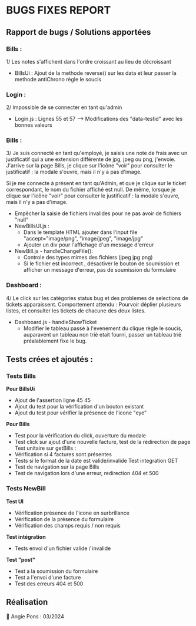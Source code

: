 # BUGS FIXES REPORT


## Rapport de bugs / Solutions apportées


### Bills :
1/ Les notes s'affichent dans l'ordre croissant au lieu de décroissant

   - BillsUi : Ajout de la methode reverse() sur les data et leur passer la methode antiChrono règle le soucis

### Login :
2/ Impossible de se connecter en tant qu'admin
 - Login.js : Lignes 55 et 57 --> Modifications des "data-testid" avec les bonnes valeurs

### Bills :
3/ Je suis connecté en tant qu'employé, je saisis une note de frais avec un justificatif qui a une extension différente de jpg, jpeg ou png, j'envoie. J'arrive sur la page Bills, je clique sur l'icône "voir" pour consulter le justificatif : la modale s'ouvre, mais il n'y a pas d'image.

Si je me connecte à présent en tant qu'Admin, et que je clique sur le ticket correspondant, le nom du fichier affiché est null. De même, lorsque je clique sur l'icône "voir" pour consulter le justificatif : la modale s'ouvre, mais il n'y a pas d'image. 
 - Empêcher la saisie de fichiers invalides pour ne pas avoir de fichiers "null"
 -  NewBillsUI.js : 
      - Dans le template HTML ajouter dans l'input file "accept="image/png", "image/jpeg", "image/jpg"
      - Ajouter un div pour l'affichage d'un message d'erreur
- NewBill.js - handleChangeFile():
     - Controle des types mimes des fichiers (jpeg jpg png)
     - Si le fichier est incorrect , désactiver le bouton de soumission et afficher un message d'erreur, pas de soumission du formulaire

### Dashboard :
4/ Le click sur les catégories status bug et des problemes de selections de tickets apparaissent.
Comportement attendu : Pourvoir déplier plusieurs listes, et consulter les tickets de chacune des deux listes.
- Dashboard.js - handleShowTicket
     - Modifier le tableau passé à l'evenement du clique règle le soucis, auparavent un tableau non trié etait fourni, passer un tableau trié préalablement fixe le bug.

## Tests crées et ajoutés :
### Tests Bills
**Pour BillsUi**
  - Ajout de l'assertion ligne 45 45 
  - Ajout du test pour la vérification d'un bouton existant
  - Ajout du test pour vérifier la présence de l'icone "eye" 

 **Pour Bills**
  - Test pour la vérification du click, ouverture du modale
  - Test click sur ajout d'une nouvelle facture, test de la rédirection de page
  Test unitaire sur getBills :
  - Vérification si 4 factures sont présentes
  - Tests si le format de la date est valide/invalide
  Test integration GET
  - Test de navigation sur la page Bills
  - Test de navigation lors d'une erreur, redirection 404 et 500
### Tests NewBill
 **Test UI**
  - Vérification présence de l'icone en surbrillance
  - Vérification de la présence du formulaire
  - Vérification des champs requis / non requis

 **Test intégration**
  - Tests envoi d'un fichier valide / invalide

 **Test "post"**
  - Test a la soumission du formulaire
  - Test a l'envoi d'une facture
  - Test des erreurs 404 et 500


## Réalisation 
  📝 Angie Pons : 03/2024

